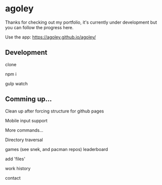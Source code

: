 # agoley
Thanks for checking out my portfolio, it's currently under development but you can follow the progress here. 


Use the app: https://agoley.github.io/agoley/


## Development


clone

npm i

gulp watch

## Comming up...

Clean up after forcing structure for github pages

Mobile input support

More commands...

Directory traversal

games (see snek, and pacman repos)
  leaderboard

add 'files'

  work history
  
  contact
  
  





